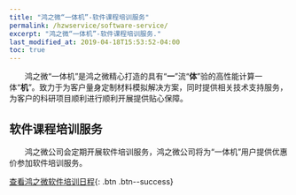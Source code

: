 ```yaml
---
title: "鸿之微“一体机”-软件课程培训服务"
permalink: /hzwservice/software-service/
excerpt: "鸿之微“一体机”-软件课程培训服务."
last_modified_at: 2019-04-18T15:53:52-04:00
toc: true
---
```


&emsp;&emsp;鸿之微“一体机”是鸿之微精心打造的具有“**一**”流“**体**”验的高性能计算一体“**机**”。致力于为客户量身定制材料模拟解决方案，同时提供相关技术支持服务，为客户的科研项目顺利进行顺利开展提供贴心保障。

## 软件课程培训服务

&emsp;&emsp;鸿之微公司会定期开展软件培训服务，鸿之微公司将为“一体机”用户提供优惠价参加软件培训服务。

[查看鸿之微软件培训日程](http://hzwtech.com/rili.html){: .btn .btn--success}

